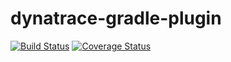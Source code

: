 # dynatrace-gradle-plugin
[![Build Status](https://travis-ci.org/bfarka/dynatrace-gradle-plugin.svg)](https://travis-ci.org/bfarka/dynatrace-gradle-plugin)
[![Coverage Status](https://coveralls.io/repos/bfarka/dynatrace-gradle-plugin/badge.svg?branch=master&service=github)](https://coveralls.io/github/bfarka/dynatrace-gradle-plugin?branch=master)